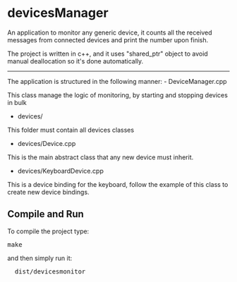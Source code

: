 # devicesManager
An application to monitor any generic device, it counts all the received messages from connected devices and print the number upon finish.

The project is written in c++, and it uses "shared_ptr" object to avoid manual deallocation so it's done automatically.


<hr>
The application is structured in the following manner:
- DeviceManager.cpp

This class manage the logic of monitoring, by starting and stopping devices in bulk
- devices/

This folder must contain all devices classes

- devices/Device.cpp

This is the main abstract class that any new device must inherit. 

- devices/KeyboardDevice.cpp

This is a device binding for the keyboard, follow the example of this class to create new device bindings.


<h2>Compile and Run</h2>

To compile the project type:
<pre>
make
</pre>

and then simply run it:
<pre>
  dist/devicesmonitor
</pre>
